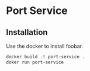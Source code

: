 # Port Service


## Installation

Use the docker to install foobar.

```bash
docker build -t port-service .
doker run port-service
```
